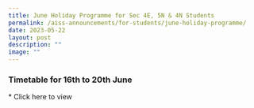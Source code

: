 ```yaml
---
title: June Holiday Programme for Sec 4E, 5N & 4N Students
permalink: /aiss-announcements/for-students/june-holiday-programme/
date: 2023-05-22
layout: post
description: ""
image: ""
---
```

<h3><strong>Timetable for 16th to 20th June</strong></h3>
* Click here to view